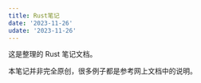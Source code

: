 ```yaml
---
title: Rust笔记
date: '2023-11-26'
udate: '2023-11-26'
---
```


这是整理的 Rust 笔记文档。

本笔记并非完全原创，很多例子都是参考网上文档中的说明。
